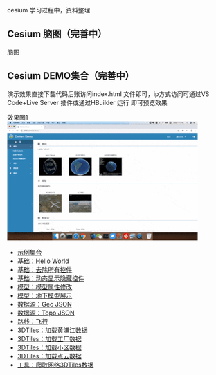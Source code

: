 cesium 学习过程中，资料整理
## Cesium 脑图（完善中）
[脑图](http://naotu.baidu.com/file/1bb0734b72b6f7efb888a93a2cb642ce)  
## Cesium DEMO集合（完善中）
演示效果直接下载代码后账访问index.html 文件即可，ip方式访问可通过VS Code+Live Server 插件或通过HBuilder 运行 即可预览效果  
  
效果图1  
![效果图1](/assets/readme/demo1.gif)  
- [示例集合](http://129.211.11.95/cesium)  
- [基础：Hello World](http://129.211.11.95/cesium/base/load_cesium.html)    
- [基础：去除所有控件](http://129.211.11.95/cesium/base/load_cesium2.html) 
- [基础：动态显示隐藏控件](http://129.211.11.95/cesium/base/load_cesium3.html)  
- [模型：模型属性修改](http://129.211.11.95/cesium/model/show.html)  
- [模型：地下模型展示](http://129.211.11.95/cesium/model/show_underline.html)  
- [数据源：Geo JSON](http://129.211.11.95/cesium/datasource/geojson.html)  
- [数据源：Topo JSON](http://129.211.11.95/cesium/datasource/geojson.html)  
- [路线：飞行](http://129.211.11.95/cesium/fly/fly.html)  
- [3DTiles：加载黄浦江数据](http://129.211.11.95/cesium/3dtiles/load_3dtiles.html)  
- [3DTiles：加载工厂数据](http://129.211.11.95/cesium/3dtiles/load_3dtiles2.html)  
- [3DTiles：加载小区数据](http://129.211.11.95/cesium/3dtiles/load_official.html)  
- [3DTiles：加载点云数据](http://129.211.11.95/cesium/3dtiles/load_point_cloud.html)  
- [工具：爬取网络3DTiles数据](http://129.211.11.95/cesium/tools/3dtiles_download.py)  